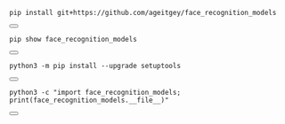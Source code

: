 
<pre><code>pip install git+https://github.com/ageitgey/face_recognition_models</code></pre>
<button onclick="navigator.clipboard.writeText(this.previousElementSibling.innerText);">
</button>

<pre><code>pip show face_recognition_models</code></pre>
<button onclick="navigator.clipboard.writeText(this.previousElementSibling.innerText);">
</button>

<pre><code>python3 -m pip install --upgrade setuptools</code></pre>
<button onclick="navigator.clipboard.writeText(this.previousElementSibling.innerText);">
</button>

<pre><code>python3 -c "import face_recognition_models; print(face_recognition_models.__file__)"</code></pre>
<button onclick="navigator.clipboard.writeText(this.previousElementSibling.innerText);">
</button>
